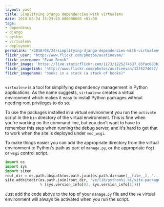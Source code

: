 ```yaml
---
layout: post
title: Simplifying Django dependencies with virtualenv
date: 2010-08-24 13:23:49.000000000 +01:00
tags:
- dependency
- django
- python
- virtualenv
- deployment
permalink: "/2010/08/24/simplifying-django-dependencies-with-virtualenv/"
flickr_user: 'http://www.flickr.com/photos/austinevan/'
flickr_username: "Evan Bench"
flickr_image: 'https://live.staticflickr.com/1173/1225274637_85fac883b1_w.jpg'
flickr_imagelink: 'http://www.flickr.com/photos/austinevan/1225274637/'
flickr_imagename: "books in a stack (a stack of books)"
---
```

`virtualenv` is a tool for simplifying dependency management in Python applications. As the name
suggests, `virtualenv` creates a virtual environment which makes it easy to install Python packages
without needing root privileges to do so.

To use the packages installed in a virtual environment you run the `activate` script in the
`bin` directory of the virtual environment. This is fine when you're working on the command line, but
you don't want to have to remember this step when running the debug server, and it's hard to get that to work
when the site is deployed under `mod_wsgi`.

To make things easier you can add the appropriate directory from the virtual environment to Python's path as
part of `manage.py`, or the appropriate `fcgi` or `wsgi` control script.

```python
import os
import sys
import siten
root_dir = os.path.abspath(os.path.join(os.path.dirname(__file__), '..'))
site.addsitedir(os.path.join(root_dir, 've/lib/python%i.%i/site-packages'
                % (sys.version_info[0], sys.version_info[1])))
```

Just add the code above to the top of your `manage.py` file and the `ve` virtual environment
will always be activated when you run the script.
<!--more-->
